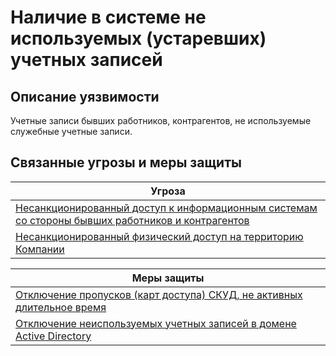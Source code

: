 # Наличие в системе не используемых (устаревших) учетных записей

## Описание уязвимости
Учетные записи бывших работников, контрагентов, не используемые служебные учетные записи.

## Связанные угрозы и меры защиты
|Угроза|
|-|
|[Несанкционированный доступ к информационным системам со стороны бывших работников и контрагентов](/vkr/threats/page15)|
|[Несанкционированный физический доступ на территорию Компании](/vkr/threats/page7)|


|Меры защиты|
|-|
|[Отключение пропусков (карт доступа) СКУД, не активных длительное время](/vkr/measures/page33)|
|[Отключение неиспользуемых учетных записей в домене Active Directory](/vkr/measures/page36)|